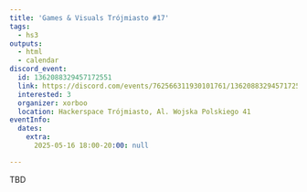 ```yaml
---
title: 'Games & Visuals Trójmiasto #17'
tags:
  - hs3
outputs:
  - html
  - calendar
discord_event:
  id: 1362088329457172551
  link: https://discord.com/events/762566311930101761/1362088329457172551
  interested: 3
  organizer: xorboo
  location: Hackerspace Trójmiasto, Al. Wojska Polskiego 41
eventInfo:
  dates:
    extra:
      2025-05-16 18:00-20:00: null

---
```


TBD
